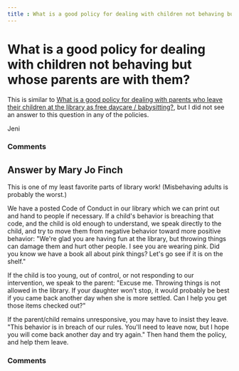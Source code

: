 ```yaml
---
title : What is a good policy for dealing with children not behaving but whose parents are with them?
---
```

What is a good policy for dealing with children not behaving but whose parents are with them?
=====================
This is similar to [What is a good policy for dealing with parents who
leave their children at the library as free daycare /
babysitting?](http://libraries.stackexchange.com/questions/631/what-is-a-good-policy-for-dealing-with-parents-who-leave-their-children-at-the-l),
but I did not see an answer to this question in any of the policies.

Jeni

### Comments ###


Answer by Mary Jo Finch
----------------
This is one of my least favorite parts of library work! (Misbehaving
adults is probably the worst.)

We have a posted Code of Conduct in our library which we can print out
and hand to people if necessary. If a child's behavior is breaching that
code, and the child is old enough to understand, we speak directly to
the child, and try to move them from negative behavior toward more
positive behavior: "We're glad you are having fun at the library, but
throwing things can damage them and hurt other people. I see you are
wearing pink. Did you know we have a book all about pink things? Let's
go see if it is on the shelf."

If the child is too young, out of control, or not responding to our
intervention, we speak to the parent: "Excuse me. Throwing things is not
allowed in the library. If your daughter won't stop, it would probably
be best if you came back another day when she is more settled. Can I
help you get those items checked out?"

If the parent/child remains unresponsive, you may have to insist they
leave. "This behavior is in breach of our rules. You'll need to leave
now, but I hope you will come back another day and try again." Then hand
them the policy, and help them leave.

### Comments ###

